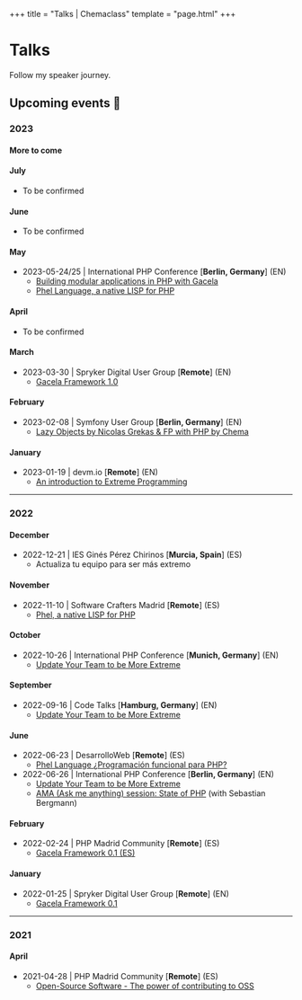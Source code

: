 +++
title = "Talks | Chemaclass"
template = "page.html"
+++

# Talks

Follow my speaker journey.

## Upcoming events 🎤

### 2023

#### More to come

#### July
- To be confirmed

#### June
- To be confirmed

#### May
- 2023-05-24/25 | International PHP Conference [**Berlin, Germany**] (EN)
  - [Building modular applications in PHP with Gacela](https://phpconference.com/software-architecture/modular-applications-php-gacela/)
  - [Phel Language, a native LISP for PHP](https://phpconference.com/php-core-coding/phel-language-a-native-lisp-for-php/)

#### April
 - To be confirmed

#### March
- 2023-03-30 | Spryker Digital User Group [**Remote**] (EN)
  - [Gacela Framework 1.0](https://www.meetup.com/spryker-user-group/events/289944797/)

#### February
- 2023-02-08 | Symfony User Group [**Berlin, Germany**] (EN)
  - [Lazy Objects by Nicolas Grekas & FP with PHP by Chema](https://www.meetup.com/sfugberlin/events/290735168/)

#### January
- 2023-01-19 | devm.io [**Remote**] (EN)
  - [An introduction to Extreme Programming](https://devm.io/update-your-team-to-be-more-extreme/)

---

### 2022


#### December
- 2022-12-21 | IES Ginés Pérez Chirinos [**Murcia, Spain**] (ES)
  - Actualiza tu equipo para ser más extremo

#### November
- 2022-11-10 | Software Crafters Madrid [**Remote**] (ES)
  - [Phel, a native LISP for PHP](https://www.meetup.com/madswcraft/events/289206891/)

#### October
- 2022-10-26 | International PHP Conference [**Munich, Germany**] (EN)
  - [Update Your Team to be More Extreme](https://phpconference.com/mixed/update-your-team-to-be-more-extreme/)

#### September
- 2022-09-16 | Code Talks [**Hamburg, Germany**] (EN)
  - [Update Your Team to be More Extreme](https://codetalks.de/speakers#speaker-985?event=7)

#### June
- 2022-06-23 | DesarrolloWeb [**Remote**] (ES)
  - [Phel Language ¿Programación funcional para PHP?](https://www.youtube.com/live/9pElbTEcyGA) 
- 2022-06-26 | International PHP Conference [**Berlin, Germany**] (EN)
  - [Update Your Team to be More Extreme](https://phpconference.com/mixed/update-your-team-to-be-more-extreme/)
  - [AMA (Ask me anything) session: State of PHP](https://phpconference.com/php-core-coding/ama-ask-me-anything-session-state-of-php/) (with Sebastian Bergmann)

#### February
- 2022-02-24 | PHP Madrid Community [**Remote**] (ES)
  - [Gacela Framework 0.1 (ES)](https://www.meetup.com/phpmad/events/284069182/)

#### January
- 2022-01-25 | Spryker Digital User Group [**Remote**] (EN)
  - [Gacela Framework 0.1](https://www.meetup.com/spryker-user-group/events/282267564/)

---

### 2021

#### April
- 2021-04-28 | PHP Madrid Community [**Remote**] (ES)
  - [Open-Source Software - The power of contributing to OSS](https://www.meetup.com/phpmad/events/277733306/)
